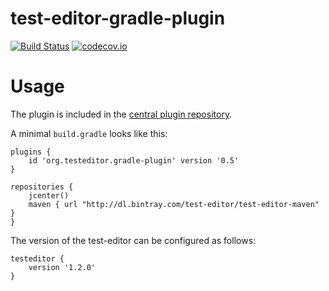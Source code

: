 # test-editor-gradle-plugin

[![Build Status](https://travis-ci.org/test-editor/test-editor-gradle-plugin.svg?branch=master)](https://travis-ci.org/test-editor/test-editor-gradle-plugin)
[![codecov.io](https://codecov.io/github/test-editor/test-editor-gradle-plugin/coverage.svg?branch=master)](https://codecov.io/github/test-editor/test-editor-gradle-plugin?branch=master)

# Usage
The plugin is included in the [central plugin repository](https://plugins.gradle.org/plugin/org.testeditor.gradle-plugin). 

A minimal `build.gradle` looks like this:

	plugins {
		id 'org.testeditor.gradle-plugin' version '0.5'
	}
	
	repositories {
		jcenter()
		maven { url "http://dl.bintray.com/test-editor/test-editor-maven" }
	}
	
The version of the test-editor can be configured as follows:

	testeditor {
	    version '1.2.0'
	}